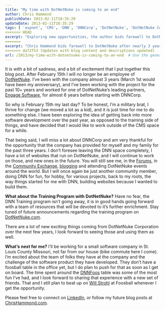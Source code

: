 ```yaml
---
title: "My time with DotNetNuke is coming to an end"
author: Chris Hammond
publishDate: 2013-02-11T18:35:29
updateDate: 2013-02-11T18:35:29
tags: [ 'aspnet', 'CMS', 'DNN', 'DNNCorp', 'DotNetNuke', 'DotNetNuke Corporation' ]
<<<<<<< HEAD
excerpt: "Exploring new opportunities, the author bids farewell to DotNetNuke after almost 3 years, setting sights on software development outside of the CMS space."
=======
excerpt: "Chris Hammond bids farewell to DotNetNuke after nearly 3 years. He embarks on a new journey in software development while cherishing DNN memories."
>>>>>>> da72f53 (Updates with blog content and descriptions updated)
url: /2013/my-time-with-dotnetnuke-is-coming-to-an-end  # Use the generated URL with year
---
```

<p>It is with a bit of sadness, and a bit of excitement that I put together this blog post. After February 15th I will no longer be an employee of <a href="https://www.dotnetnuke.com" target="_blank">DotNetNuke</a>. I’ve been with the company almost 3 years (March 1st would have been my anniversary), and I’ve been working with the project for the past 10+ years and worked for one of DotNetNuke’s leading partners, <a href="https://www.engagesoftware.com">Engage Software</a>, for almost 6 years before starting with DNNCorp.</p>  <p>So why is February 15th my last day? To be honest, I’m a military brat, I thrive for change (we moved a lot as a kid), and it is just time for me to do something else. I have been exploring the idea of getting back into more software development over the past year, as opposed to the training side of things, and have decided that I would like to work outside of the CMS space for a while.</p>  <p>That being said, I will miss a lot about DNNCorp and am very thankful for the opportunity that the company has provided for myself and my family for the past three years. I don’t foresee leaving the DNN space completely, I have a lot of websites that run on DotNetNuke, and I will continue to work on those, and new ones in the future. You will still see me, in the <a href="https://www.dotnetnuke.com/Resources/Forums.aspx">Forums</a>, in the <a href="https://www.dotnetnuke.com/Community/Community-Exchange.aspx">Community Exchange</a>, <a href="https://www.chrishammond.com/">blogging</a> and attending DotNetNuke events around the world. But I will once again be just another community member, doing DNN for fun, for hobby, for various projects, back to my roots, the way things started for me with DNN, building websites because I wanted to build them.</p>  <p><strong>What about the Training Program with DotNetNuke?</strong> Have no fear, the DNN Training program isn’t going away, it is in good hands going forward with a team of resources that will be devoted to it’s further enrichment. Stay tuned of future announcements regarding the training program on <a href="https://www.dotnetnuke.com">DotNetNuke.com</a>.</p>  <p>There are a lot of new exciting things coming from DotNetNuke Corporation over the next few years, I look forward to seeing those and using them as well.</p>  <p><strong>What’s next for me?</strong> I’ll be working for a small software company in St. Louis County Missouri, not far from our house (bike commute here I come). I’m excited about the team of folks they have at the company and the challenge of the software product they have developed. They don’t have a foosball table in the office yet, but I do plan to push for that as soon as I get on board. The time spent around the <a href="https://www.dnnfoos.com">DNNFoos</a> table was some of the most fun I’ve had, and I look forward to sharing that experience with a new set of friends. That and I still plan to beat up on <a href="https://www.willstrohl.com">Will Strohl</a> at Foosball whenever I get the opportunity.</p>  <p>Please feel free to connect on <a href="https://lnkd.in/HMj8HH">LinkedIn</a>, or follow my future blog posts at <a href="https://www.chrishammond.com/">ChrisHammond.com</a>.</p>

